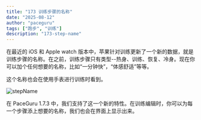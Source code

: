 ```yaml
---
title: "173 训练步骤的名称"
date: "2025-08-12"
author: "paceguru"
tags: ["跑步", "训练"]
description: "173-step-name"
---
```


在最近的 iOS 和 Apple watch 版本中，苹果针对训练更新了一个新的数据，就是训练步骤的名称。在之前，训练步骤只有类型--热身、训练、恢复、冷身。现在你可以加个任何想要的名称，比如“一分钟快”，“体感舒适”等等。

这个名称也会在使用手表进行训练时看到。

![stepName](/blog/zh/images/step_name.jpeg)

在 PaceGuru 1.7.3 中，我们支持了这一个新的特性。在训练编辑时，你可以为每一个步骤添上想要的名称，我们也会在界面上显示出来。
